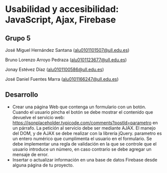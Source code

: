 # Usabilidad y accesibilidad: JavaScript, Ajax, Firebase

## Grupo 5

José Miguel Hernández Santana
(alu0101101507@ull.edu.es)

Bruno Lorenzo Arroyo Pedraza
(alu0101123677@ull.edu.es)

Jonay Estévez Díaz
(alu0101100586@ull.edu.es)

José Daniel Fuentes Marra
(alu0101166247@ull.edu.es)

## Desarrollo

  * Crear una página Web que contenga un formulario con un botón. Cuando el usuario pincha el botón se debe mostrar el contenido que devuelve el servicio web: https://jsonplaceholder.typicode.com/comments?postId=parametro en un párrafo. La petición al servicio debe ser mediante AJAX. El manejo del DOM, y de AJAX se debe realizar con la librería jQuery. parametro es un entero numérico que cumplimenta el usuario en el formulario. Se debe implementar una regla de validación en la que se controle que el usuario introduce un número, en caso contrario se debe agregar un mensaje de error.
  * Insertar o  actualizar información en una base de datos Firebase desde alguna página de tu proyecto.
